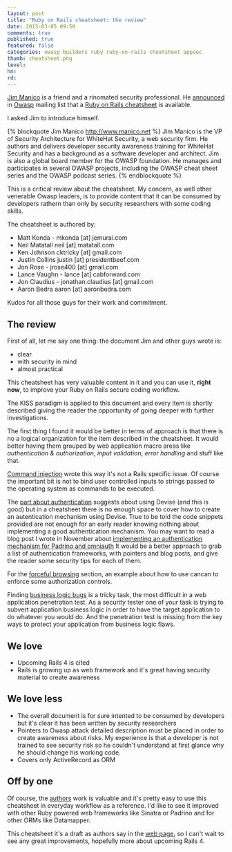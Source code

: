 ```yaml
---
layout: post
title: "Ruby on Rails cheatsheet: the review"
date: 2013-03-05 09:50
comments: true
published: true
featured: false
categories: owasp builders ruby ruby-on-rails cheatsheet appsec
thumb: cheatsheet.png
level:
hn: 
rd: 
---
```


[Jim Manico](http://www.manico.net/) is a friend and a rinomated security
professional. He
[announced](http://lists.owasp.org/pipermail/owasp-leaders/2013-February/008735.html)
in [Owasp](http://www.owasp.org) mailing list that a [Ruby on Rails cheatsheet](https://www.owasp.org/index.php/Ruby_on_Rails_Cheatsheet) is
available.

<!-- more -->

I asked Jim to introduce himself.

{% blockquote Jim Manico http://www.manico.net %}
Jim Manico is the VP of Security Architecture for WhiteHat
Security, a web security firm. He authors and delivers developer
security awareness training for WhiteHat Security and has a background
as a software developer and architect. Jim is also a global board member
for the OWASP foundation. He manages and participates in several OWASP
projects, including the OWASP cheat sheet series and the OWASP podcast
series.
{% endblockquote %}

This is a critical review about the cheatsheet. My concern, as well other
venerable Owasp leaders, is to provide content that it can be consumed by
developers rathern than only by security researchers with some coding skills.

The cheatsheet is authored by:

* Matt Konda - mkonda [at] jemurai.com
* Neil Matatall neil [at] matatall.com
* Ken Johnson cktricky [at] gmail.com
* Justin Collins justin [at] presidentbeef.com
* Jon Rose - jrose400 [at] gmail.com
* Lance Vaughn - lance [at] cabforward.com
* Jon Claudius - jonathan.claudius [at] gmail.com
* Aaron Bedra aaron [at] aaronbedra.com

Kudos for all those guys for their work and commitment.

## The review

First of all, let me say one thing: the document Jim and other guys wrote is:

* clear
* with security in mind
* almost practical

This cheatsheet has very valuable content in it and you can use it, **right
now**, to improve your Ruby on Rails secure coding workflow.

The KISS paradigm is applied to this document and every item is shortly
described giving the reader the opportunity of going deeper with further
investigations.

The first thing I found it would be better in terms of approach is that there
is no a logical organization for the item described in the cheatsheet. It would
better having them grouped by web application macro areas like _authentication
& authorization_, _input validation_, _error handling_ and stuff like that.

[Command injection](https://www.owasp.org/index.php/Ruby_on_Rails_Cheatsheet#Command_Injection)
wrote this way it's not a Rails specific issue. Of course the important bit is
not to bind user controlled inputs to strings passed to the operating system as
commands to be executed.

The [part about authentication](https://www.owasp.org/index.php/Ruby_on_Rails_Cheatsheet#Authentication)
suggests about using Devise (and this is good) but in a cheatsheet there is no
enough space to cover how to create an autentication mechanism using Devise.
True to be told the code snippets provided are not enough for an early reader
knowing nothing about implementing a good authentication mechanism. You may
want to read a blog post I wrote in November about [implementing an authentication mechanism for Padrino and omniauth](http://armoredcode.com/blog/crafting-an-authentication-subsystem-that-rocks-for-your-padrino-application-with-omniauth/)
It would be a better approach to grab a list of authentication frameworks, with
pointers and blog posts, and give the reader some security tips for each of
them.

For the [forceful browsing](https://www.owasp.org/index.php/Ruby_on_Rails_Cheatsheet#Insecure_Direct_Object_Reference_or_Forceful_Browsing)
section, an example about how to use cancan to enforce some authorization
controls.

Finding [business logic bugs](https://www.owasp.org/index.php/Ruby_on_Rails_Cheatsheet#Business_Logic_Bugs)
is a tricky task, the most difficult in a web application penetration test. As
a security tester one of your task is trying to subvert application business
logic in order to have the target application to do whatever you would do. And
the penetration test is missing from the key ways to protect your application
from business logic flaws.

## We love

* Upcoming Rails 4 is cited
* Rails is growing up as web framework and it's great having security material
  to create awareness

## We love less

* The overall document is for sure intented to be consumed by developers but
  it's clear it has been written by security researchers
* Pointers to Owasp attack detailed description must be placed in order to
  create awareness about risks. My experience is that a developer is not
  trained to see security risk so he couldn't understand at first glance why he
  should change his working code.
* Covers only ActiveRecord as ORM

## Off by one

Of course, the
[authors](https://www.owasp.org/index.php/Ruby_on_Rails_Cheatsheet#Authors_and_Primary_Editors)
work is valuable and it's pretty easy to use this cheatsheet in everyday
workflow as a reference. I'd like to see it improved with other Ruby powered
web frameworks like Sinatra or Padrino and for other ORMs like Datamapper.

This cheatsheet it's a draft as authors say in the [web page](https://www.owasp.org/index.php/Ruby_on_Rails_Cheatsheet), so I can't wait to see any great improvements, hopefully more about upcoming Rails 4.
